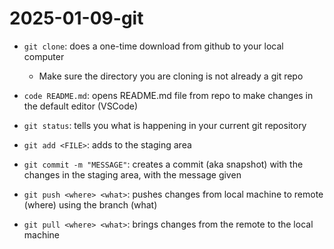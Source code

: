 # 2025-01-09-git

- `git clone`: does a one-time download from github to your local computer
    - Make sure the directory you are cloning is not already a git repo

- `code README.md`: opens README.md file from repo to make changes in the default editor (VSCode)
- `git status`: tells you what is happening in your current git repository
- `git add <FILE>`: adds <FILE> to the staging area
- `git commit -m "MESSAGE"`: creates a commit (aka snapshot) with the changes in the staging area, with the message given
- `git push <where> <what>`: pushes changes from local machine to remote (where) using the branch (what)
- `git pull <where> <what>`: brings changes from the remote to the local machine
